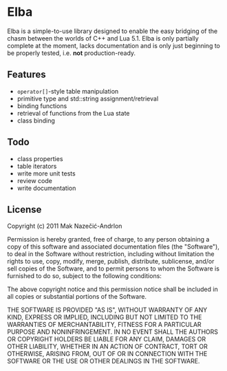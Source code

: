 Elba
====

Elba is a simple-to-use library designed to enable the easy bridging of the
chasm between the worlds of C++ and Lua 5.1. Elba is only partially complete at
the moment, lacks documentation and is only just beginning to be properly
tested, i.e. **not** production-ready.

Features
--------

* `operator[]`-style table manipulation
* primitive type and std::string assignment/retrieval
* binding functions
* retrieval of functions from the Lua state
* class binding

Todo
----

* class properties
* table iterators
* write more unit tests
* review code
* write documentation

License
-------

Copyright (c) 2011 Mak Nazečić-Andrlon

Permission is hereby granted, free of charge, to any person obtaining a copy of
this software and associated documentation files (the "Software"), to deal in
the Software without restriction, including without limitation the rights to
use, copy, modify, merge, publish, distribute, sublicense, and/or sell copies of
the Software, and to permit persons to whom the Software is furnished to do so,
subject to the following conditions:

The above copyright notice and this permission notice shall be included in all
copies or substantial portions of the Software.

THE SOFTWARE IS PROVIDED "AS IS", WITHOUT WARRANTY OF ANY KIND, EXPRESS OR
IMPLIED, INCLUDING BUT NOT LIMITED TO THE WARRANTIES OF MERCHANTABILITY, FITNESS
FOR A PARTICULAR PURPOSE AND NONINFRINGEMENT. IN NO EVENT SHALL THE AUTHORS OR
COPYRIGHT HOLDERS BE LIABLE FOR ANY CLAIM, DAMAGES OR OTHER LIABILITY, WHETHER
IN AN ACTION OF CONTRACT, TORT OR OTHERWISE, ARISING FROM, OUT OF OR IN
CONNECTION WITH THE SOFTWARE OR THE USE OR OTHER DEALINGS IN THE SOFTWARE.
